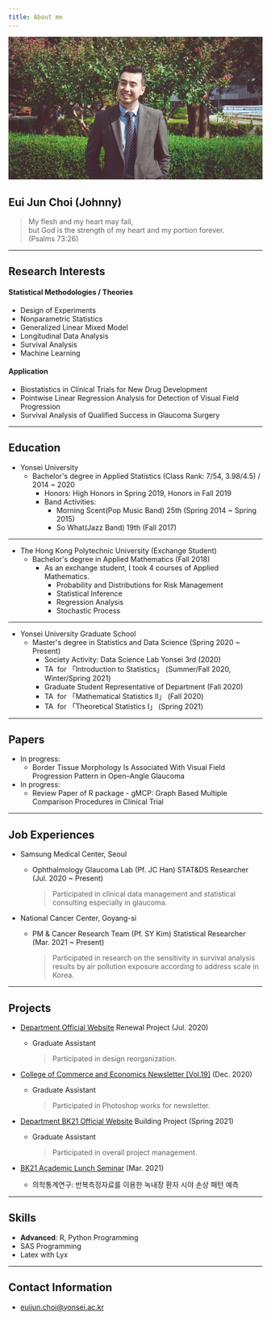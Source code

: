```yaml
---
title: About me
---
```



![image3](/assets/img/sample/avatar.jpg)

## **Eui Jun Choi (Johnny)**

> My flesh and my heart may fail,  
> but God is the strength of my heart and my portion forever.   
> (Psalms 73:26)

---

## **Research Interests**

#### **Statistical Methodologies / Theories**

+ Design of Experiments
+ Nonparametric Statistics
+ Generalized Linear Mixed Model
+ Longitudinal Data Analysis
+ Survival Analysis
+ Machine Learning

#### **Application**

+ Biostatistics in Clinical Trials for New Drug Development
+ Pointwise Linear Regression Analysis for Detection of Visual Field Progression
+ Survival Analysis of Qualified Success in Glaucoma Surgery

---

## **Education**

+ Yonsei University
  + Bachelor's degree in Applied Statistics (Class Rank: 7/54, 3.98/4.5) / 2014 ~ 2020
    + Honors: High Honors in Spring 2019, Honors in Fall 2019
    + Band Activities: 
      + Morning Scent(Pop Music Band) 25th (Spring 2014 ~ Spring 2015)
      + So What(Jazz Band) 19th (Fall 2017)  

---

+ The Hong Kong Polytechnic University (Exchange Student)
  + Bachelor's degree in Applied Mathematics (Fall 2018)
    + As an exchange student, I took 4 courses of Applied Mathematics.
      + Probability and Distributions for Risk Management
      + Statistical Inference
      + Regression Analysis
      + Stochastic Process  

---

- Yonsei University Graduate School
  - Master's degree in Statistics and Data Science (Spring 2020 ~ Present)
    - Society Activity: Data Science Lab Yonsei 3rd (2020)  
    - TA &nbsp;for 「Introduction to Statistics」 (Summer/Fall 2020, Winter/Spring 2021)
    - Graduate Student Representative of Department (Fall 2020)
    - TA &nbsp;for 「Mathematical Statistics II」 (Fall 2020)
    - TA &nbsp;for 「Theoretical Statistics I」 (Spring 2021)

---

## **Papers**

+ In progress: 
  + Border Tissue Morphology Is Associated With Visual Field Progression Pattern in Open–Angle Glaucoma
+ In progress:
  + Review Paper of R package - gMCP: Graph Based Multiple Comparison Procedures in Clinical Trial

---

## **Job Experiences**

+ Samsung Medical Center, Seoul 

  + Ophthalmology Glaucoma Lab (Pf. JC Han) STAT&DS Researcher (Jul. 2020 ~ Present) 

    > Participated in clinical data management and statistical consulting especially in glaucoma.
  
+ National Cancer Center, Goyang-si

  + PM & Cancer Research Team (Pf. SY Kim) Statistical Researcher (Mar. 2021 ~ Present)

    > Participated in research on the sensitivity in survival analysis results by air pollution exposure according to address scale in Korea.

---

## **Projects**

+ [Department Official Website](https://stat.yonsei.ac.kr/stat/index.do) Renewal Project (Jul. 2020)
  
  + Graduate Assistant 
  
    > Participated in design reorganization.
  
+ [College of Commerce and Economics Newsletter [Vol.19]](https://ybe.yonsei.ac.kr/ybe/newsletter/1.do?mode=view&articleNo=108023&article.offset=0&articleLimit=10) (Dec. 2020)
  
  + Graduate Assistant 
  
    > Participated in Photoshop works for newsletter.
  
+ [Department BK21 Official Website](http://bk21-bigdata.yonsei.ac.kr) Building Project (Spring 2021)

  + Graduate Assistant 

    > Participated in overall project management.

+ [BK21 Academic Lunch Seminar](https://www.youtube.com/watch?v=R4Hvzjah25k) (Mar. 2021)

  + 의학통계연구: 반복측정자료를 이용한 녹내장 환자 시야 손상 패턴 예측 

---

## **Skills**

+ **Advanced**: R, Python Programming
+ SAS Programming
+ Latex with Lyx

---

## **Contact Information**

+ euijun.choi@yonsei.ac.kr

